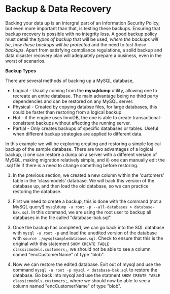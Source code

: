 # Backup & Data Recovery

Backing your data up is an intergral part of an Information Security Policy, but even more important than that, is testing these backups. Ensuring that backup recovery is possible with no integrity loss. A good backup policy must detail the *types of backup* that will be used, *where the backups will be*, *how these backups will be protected* and the need to *test these backups*. Apart from satisfying compliance regulations, a solid backup and data disaster recovery plan will adequately prepare a business, even in the worst of scenarios.
<br/>

**Backup Types**

There are several methods of backing up a MySQL database,

- Logical - Usually coming from the **mysqldump** utility, allowing one to recreate an entire database. The main advantage being no third party dependencies and can be restored on any MySQL server.
- Physical - Created by copying databse files, for large databases, this could be faster than restoring from a logical backup.
- Hot - if the engine uses InnoDB, the one is able to create transactional-consistent backups without affecting the running server.
- Partial - Only creates backups of specific databases or tables. Useful when different backup strategies are applied to different data.

In this example we will be exploring creating and restoring a simple logical backup of the sample database. There are two advantages of a logical backup, i) one can restore a dump on a server with a different version of MySQL, making migration relatively simple, and ii) one can manually edit the .sql file if there is a need to change something before restoring.

1. In the previous section, we created a new column within the 'customers' table in the 'classmodels' database. We will back this version of the database up, and then load the old database, so we can practice restoring the database.

2. First we need to create a backup, this is done with the command (not a MySQL query!) `mysqldump -u root -p --all-databases > database-bak.sql`. In this command, we are using the root user to backup all databases in the file called "database-bak.sql".

3. Once the backup has completed, we can go back into the SQL database with `mysql -u root -p` and load the unedited version of the database with `source ./mysqlsampledatabase.sql`. Check to ensure that this is the original with this statement `SHOW CREATE TABLE classicmodels.customers;`, we should not be able to see a column named "encCustomerName" of type "blob".

4. Now we can restore the edited database. Exit out of mysql and use the command `mysql -u root -p mysql < database-bak.sql` to restore the database. Go back into mysql and use the statment `SHOW CREATE TABLE classicmodels.customers;`, where we should now be able to see a column named "encCustomerName" of type "blob".




